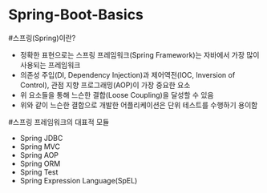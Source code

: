 # Spring-Boot-Basics

#스프링(Spring)이란?
- 정확한 표현으로는 스프링 프레임워크(Spring Framework)는 자바에서 가장 많이 사용되는 프레임워크
- 의존성 주입(DI, Dependency Injection)과 제어역전(IOC, Inversion of Control), 관점 지향 프로그래밍(AOP)이 가장 중요한 요소
- 위 요소들을 통해 느슨한 결합(Loose Coupling)을 달성할 수 있음
- 위와 같이 느슨한 결합으로 개발한 어플리케이션은 단위 테스트를 수행하기 용이함

#스프링 프레임워크의 대표적 모듈
- Spring JDBC
- Spring MVC
- Spring AOP
- Spring ORM
- Spring Test
- Spring Expression Language(SpEL)
